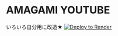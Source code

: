 <h1>AMAGAMI YOUTUBE</h1>
いろいろ自分用に改造★
<a href="https://render.com/deploy?repo=https://github.com/amagami-youtube/sugar-amagami-youtube">
<img src="https://render.com/images/deploy-to-render-button.svg" alt="Deploy to Render">
</a>
